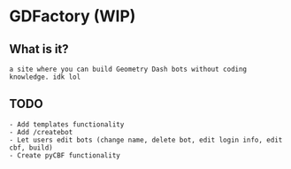 # GDFactory (WIP)
## What is it?
```
a site where you can build Geometry Dash bots without coding knowledge. idk lol
```
## TODO
```
- Add templates functionality
- Add /createbot
- Let users edit bots (change name, delete bot, edit login info, edit cbf, build)
- Create pyCBF functionality
```